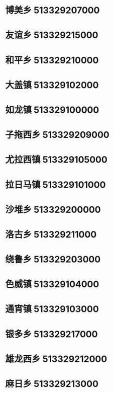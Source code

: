 # 博美乡 513329207000
# 友谊乡 513329215000
# 和平乡 513329210000
# 大盖镇 513329102000
# 如龙镇 513329100000
# 子拖西乡 513329209000
# 尤拉西镇 513329105000
# 拉日马镇 513329101000
# 沙堆乡 513329200000
# 洛古乡 513329211000
# 绕鲁乡 513329203000
# 色威镇 513329104000
# 通宵镇 513329103000
# 银多乡 513329217000
# 雄龙西乡 513329212000
# 麻日乡 513329213000
